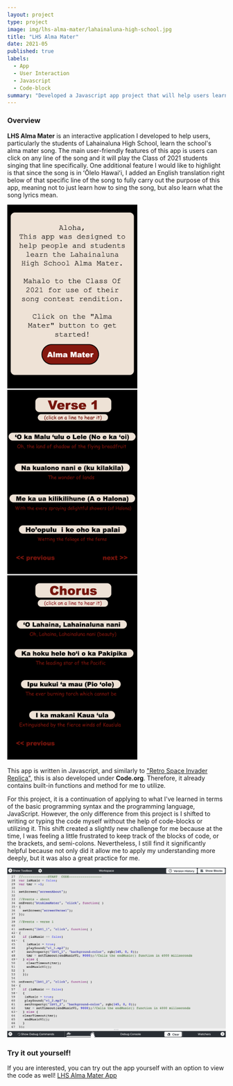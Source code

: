 ```yaml
---
layout: project
type: project
image: img/lhs-alma-mater/lahainaluna-high-school.jpg
title: "LHS Alma Mater"
date: 2021-05
published: true
labels:
  - App
  - User Interaction
  - Javascript
  - Code-block
summary: "Developed a Javascript app project that will help users learn the Lahainaluna High School's alma mater song."
---
```

### Overview
**LHS Alma Mater** is an interactive application I developed to help users, particularly the students of Lahainaluna High School, learn the school's alma mater song. The main user-friendly features of this app is users can click on any line of the song and it will play the Class of 2021 students singing that line specifically. One additional feature I would like to highlight is that since the song is in ʻŌlelo Hawaiʻi, I added an English translation right below of that specific line of the song to fully carry out the purpose of this app, meaning not to just learn how to sing the song, but also learn what the song lyrics mean.

<img width="300px" src="../img/lhs-alma-mater/am-intro.png" class="img-thumbnail" >
<img width="300px" src="../img/lhs-alma-mater/am-verse.png" class="img-thumbnail" >
<img width="300px" src="../img/lhs-alma-mater/am-chorus.png" class="img-thumbnail" >

This app is written in Javascript, and similarly to ["Retro Space Invader Replica"](https://angelaalmeron.github.io/projects/retro-space-invader.html), this is also developed under **Code.org**. Therefore, it already contains built-in functions and method for me to utilize.

For this project, it is a continuation of applying to what I've learned in terms of the basic programming syntax and the programming language, JavaScript. However, the only difference from this project is I shifted to writing or typing the code myself without the help of code-blocks or utilizing it. This shift created a slightly new challenge for me because at the time, I was feeling a little frustrated to keep track of the blocks of code, or the brackets, and semi-colons. Nevertheless, I still find it significantly helpful because not only did it allow me to apply my understanding more deeply, but it was also a great practice for me.

<img width="700px" src="../img/lhs-alma-mater/am-workspace.png" class="img-thumbnail" >

### Try it out yourself!
If you are interested, you can try out the app yourself with an option to view the code as well! [LHS Alma Mater App](https://studio.code.org/projects/applab/vA4huXufMyU3RNVgLMtgHObxCiyUk9p19UHcsBO6hLQ)
